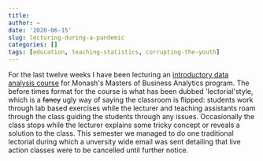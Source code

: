 ```yaml
---
title: 
author: ~
date: '2020-06-15'
slug: lecturing-during-a-pandemic
categories: []
tags: [education, teaching-statistics, corrupting-the-youth]
---
```


For the last twelve weeks I have been lecturing an [introductory data analysis
course](mida.numbat.space) for Monash's Masters of Business Analytics program. 
The before times format for the course is what has been dubbed 'lectorial'style, 
which is a ~~fancy~~ ugly  way of saying the classroom is flipped: students work
through lab based exercises while the lecturer and teaching assistants roam
through the class guiding the students through any issues. Occasionally
the class stops while the lecturer explains some tricky concept or reveals
a solution to the class. This semester we managed to do one traditional
lectorial during which a unversity wide email was sent detailing that live
action classes were to be cancelled until further notice.  



